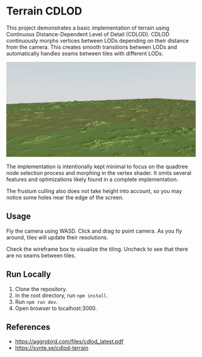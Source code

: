 # Terrain CDLOD

This project demonstrates a basic implementation of terrain using Continuous Distance-Dependent Level of Detail (CDLOD). CDLOD continuously morphs vertices between LODs depending on their distance from the camera. This creates smooth transitions between LODs and automatically handles seams between tiles with different LODs.

![Zooming into mountain with increasing detail](terrain-cdlod.gif)

The implementation is intentionally kept minimal to focus on the quadtree node selection process and morphing in the vertex shader. It omits several features and optimizations likely found in a complete implementation. 

The frustum culling also does not take height into account, so you may notice some holes near the edge of the screen.

## Usage

Fly the camera using WASD. Click and drag to point camera. As you fly around, tiles will update their resolutions. 

Check the wireframe box to visualize the tiling. Uncheck to see that there are no seams between tiles.

## Run Locally

1. Clone the repository.
2. In the root directory, run `npm install`.
3. Run `npm run dev`.
4. Open browser to localhost:3000.

## References

- https://aggrobird.com/files/cdlod_latest.pdf
- https://svnte.se/cdlod-terrain
